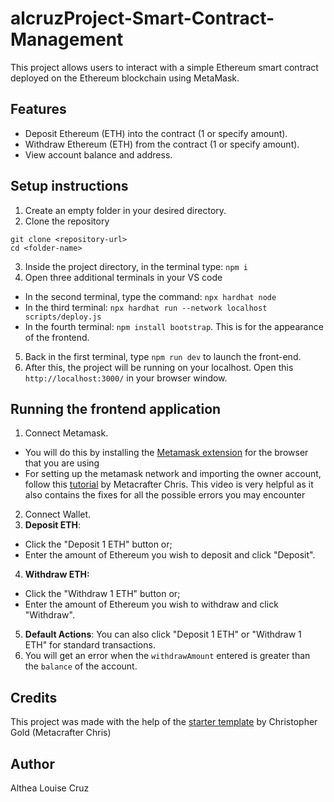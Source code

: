 # alcruzProject-Smart-Contract-Management
This project allows users to interact with a simple Ethereum smart contract deployed on the Ethereum blockchain using MetaMask.

## Features
- Deposit Ethereum (ETH) into the contract (1 or specify amount).
- Withdraw Ethereum (ETH) from the contract (1 or specify amount).
- View account balance and address.

## Setup instructions
1. Create an empty folder in your desired directory.
2. Clone the repository
```
git clone <repository-url>
cd <folder-name>
```
3. Inside the project directory, in the terminal type: ```npm i```
4. Open three additional terminals in your VS code
- In the second terminal, type the command: ```npx hardhat node```
- In the third terminal: ```npx hardhat run --network localhost scripts/deploy.js```
- In the fourth terminal: ```npm install bootstrap```. This is for the appearance of the frontend.
5. Back in the first terminal, type ```npm run dev``` to launch the front-end.
6. After this, the project will be running on your localhost. Open this ``` http://localhost:3000/``` in your browser window.

## Running the frontend application
1. Connect Metamask.
- You will do this by installing the [Metamask extension](https://metamask.io/download/) for the browser that you are using
- For setting up the metamask network and importing the owner account, follow this [tutorial](https://youtu.be/e_4-Q77XJkw?si=ZT3-UaTQiF_TjGkA) by Metacrafter Chris. This video is very helpful as it also contains the fixes for all the possible errors you may encounter
2. Connect Wallet.
3. **Deposit ETH**:
- Click the "Deposit 1 ETH" button or;
- Enter the amount of Ethereum you wish to deposit and click "Deposit".
4. **Withdraw ETH:**
- Click the "Withdraw 1 ETH" button or;
- Enter the amount of Ethereum you wish to withdraw and click "Withdraw".
5. **Default Actions**: You can also click "Deposit 1 ETH" or "Withdraw 1 ETH" for standard transactions.
6. You will get an error when the ```withdrawAmount``` entered is greater than the ```balance``` of the account.

## Credits
This project was made with the help of the [starter template](https://github.com/MetacrafterChris/SCM-Starter/tree/main) by Christopher Gold (Metacrafter Chris)

## Author
Althea Louise Cruz
